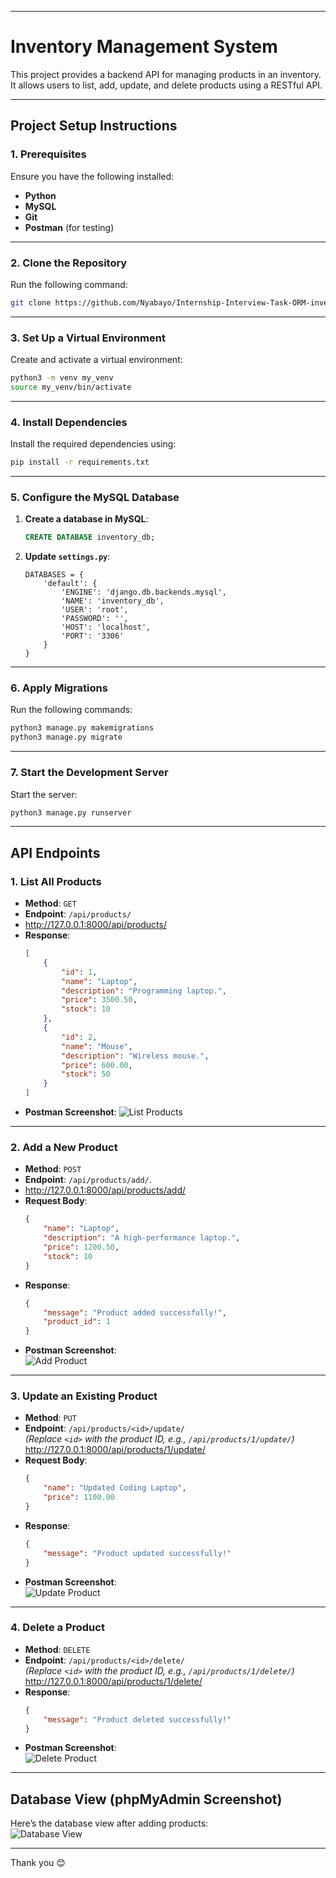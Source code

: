

---

# **Inventory Management System**

This project provides a backend API for managing products in an inventory. It allows users to list, add, update, and delete products using a RESTful API.

---

## **Project Setup Instructions**

### **1. Prerequisites**
Ensure you have the following installed:
- **Python**
- **MySQL**
- **Git**
- **Postman** (for testing)

---

### **2. Clone the Repository**
Run the following command:
```bash
git clone https://github.com/Nyabayo/Internship-Interview-Task-ORM-inventory_system.git
```

---

### **3. Set Up a Virtual Environment**
Create and activate a virtual environment:
```bash
python3 -m venv my_venv
source my_venv/bin/activate
```

---

### **4. Install Dependencies**
Install the required dependencies using:
```bash
pip install -r requirements.txt
```

---

### **5. Configure the MySQL Database**
1. **Create a database in MySQL**:
   ```sql
   CREATE DATABASE inventory_db;
   ```
2. **Update `settings.py`**:
   ```
   DATABASES = {
       'default': {
           'ENGINE': 'django.db.backends.mysql',
           'NAME': 'inventory_db',
           'USER': 'root',
           'PASSWORD': '',  
           'HOST': 'localhost',
           'PORT': '3306'
       }
   }
   ```

---

### **6. Apply Migrations**
Run the following commands:
```bash
python3 manage.py makemigrations
python3 manage.py migrate
```

---

### **7. Start the Development Server**
Start the server:
```bash
python3 manage.py runserver
```

---

## **API Endpoints**

### **1. List All Products**
- **Method**: `GET`
- **Endpoint**: `/api/products/`
- http://127.0.0.1:8000/api/products/
- **Response**:
   ```json
   [
       {
           "id": 1,
           "name": "Laptop",
           "description": "Programming laptop.",
           "price": 3500.50,
           "stock": 10
       },
       {
           "id": 2,
           "name": "Mouse",
           "description": "Wireless mouse.",
           "price": 600.00,
           "stock": 50
       }
   ]
   ```
- **Postman Screenshot**: 
  ![List Products](https://github.com/Nyabayo/Internship-Interview-Task-ORM-inventory_system/blob/main/Screenshots/GET1.png?raw=true)

---

### **2. Add a New Product**
- **Method**: `POST`
- **Endpoint**: `/api/products/add/`.
- http://127.0.0.1:8000/api/products/add/
- **Request Body**:
   ```json
   {
       "name": "Laptop",
       "description": "A high-performance laptop.",
       "price": 1200.50,
       "stock": 10
   }
   ```
- **Response**:
   ```json
   {
       "message": "Product added successfully!",
       "product_id": 1
   }
   ```
- **Postman Screenshot**:  
  ![Add Product](https://github.com/Nyabayo/Internship-Interview-Task-ORM-inventory_system/blob/main/Screenshots/add_POST.png?raw=true)

---

### **3. Update an Existing Product**
- **Method**: `PUT`
- **Endpoint**: `/api/products/<id>/update/`  
  *(Replace `<id>` with the product ID, e.g., `/api/products/1/update/`)*
  http://127.0.0.1:8000/api/products/1/update/
- **Request Body**:
   ```json
   {
       "name": "Updated Coding Laptop",
       "price": 1100.00
   }
   ```
- **Response**:
   ```json
   {
       "message": "Product updated successfully!"
   }
   ```
- **Postman Screenshot**:  
  ![Update Product](https://github.com/Nyabayo/Internship-Interview-Task-ORM-inventory_system/blob/main/Screenshots/update_PUT.png?raw=true)

---

### **4. Delete a Product**
- **Method**: `DELETE`
- **Endpoint**: `/api/products/<id>/delete/`  
  *(Replace `<id>` with the product ID, e.g., `/api/products/1/delete/`)*
  http://127.0.0.1:8000/api/products/1/delete/
- **Response**:
   ```json
   {
       "message": "Product deleted successfully!"
   }
   ```
- **Postman Screenshot**:  
  ![Delete Product](https://github.com/Nyabayo/Internship-Interview-Task-ORM-inventory_system/blob/main/Screenshots/DELETE1.png?raw=true)

---

## **Database View (phpMyAdmin Screenshot)**

Here’s the database view after adding products:  
![Database View](https://github.com/Nyabayo/Internship-Interview-Task-ORM-inventory_system/blob/main/Screenshots/mysql.png?raw=true)

---

Thank you 😊
